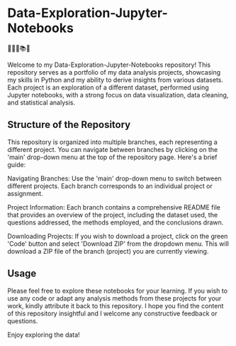 # Data-Exploration-Jupyter-Notebooks

:notebook_with_decorative_cover::closed_book::blue_book::books::ledger:

Welcome to my Data-Exploration-Jupyter-Notebooks repository! This repository serves as a portfolio of my data analysis projects, showcasing my skills in Python and my ability to derive insights from various datasets. Each project is an exploration of a different dataset, performed using Jupyter notebooks, with a strong focus on data visualization, data cleaning, and statistical analysis.

## Structure of the Repository
This repository is organized into multiple branches, each representing a different project. You can navigate between branches by clicking on the 'main' drop-down menu at the top of the repository page. Here's a brief guide:

Navigating Branches: Use the 'main' drop-down menu to switch between different projects. Each branch corresponds to an individual project or assignment.

Project Information: Each branch contains a comprehensive README file that provides an overview of the project, including the dataset used, the questions addressed, the methods employed, and the conclusions drawn.

Downloading Projects: If you wish to download a project, click on the green 'Code' button and select 'Download ZIP' from the dropdown menu. This will download a ZIP file of the branch (project) you are currently viewing.

## Usage
Please feel free to explore these notebooks for your learning. If you wish to use any code or adapt any analysis methods from these projects for your work, kindly attribute it back to this repository. I hope you find the content of this repository insightful and I welcome any constructive feedback or questions.

Enjoy exploring the data!
